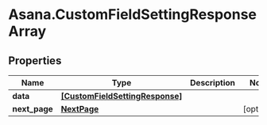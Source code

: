 # Asana.CustomFieldSettingResponseArray

## Properties
Name | Type | Description | Notes
------------ | ------------- | ------------- | -------------
**data** | [**[CustomFieldSettingResponse]**](CustomFieldSettingResponse.md) |  | 
**next_page** | [**NextPage**](NextPage.md) |  | [optional] 
